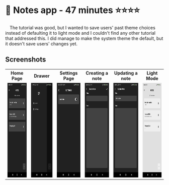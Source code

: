 # 📒 Notes app - 47 minutes ⭐⭐⭐⭐
<p>&emsp;The tutorial was good, but I wanted to save users' past theme choices instead of defaulting it to light mode and I couldn't find any other tutorial that addressed this. I did manage to make the system theme the default, but it doesn't save users' changes yet.</p>
<h2>Screenshots</h2>
<table>
  <tr>
    <th>Home Page</th>
    <th>Drawer</th>
    <th>Settings Page</th>
    <th>Creating a note</th>
    <th>Updating a note</th>
    <th>Light Mode</th>
  </tr>
  <tr>
    <td><img src = "https://github.com/kadu-pudin/Free-Flutter-Masterclass/blob/main/apps_screenshots/Notes%20App/home_page.png" style = "width: 180px; height: 300px" alt = "Switch to change theme mode"></td>
    <td><img src = "https://github.com/kadu-pudin/Free-Flutter-Masterclass/blob/main/apps_screenshots/Notes%20App/drawer.png" style = "width: 180px; height: 300px" alt = "Navigate to homescreen or settings"></td>
    <td><img src = "https://github.com/kadu-pudin/Free-Flutter-Masterclass/blob/main/apps_screenshots/Notes%20App/settings_page.png" style = "width: 180px; height: 300px" alt = "Switch to change theme mode"></td>
    <td><img src = "https://github.com/kadu-pudin/Free-Flutter-Masterclass/blob/main/apps_screenshots/Notes%20App/create_note.jpeg" style = "width: 180px; height: 300px" alt = "Create a note with title and text"></td>
    <td><img src = "https://github.com/kadu-pudin/Free-Flutter-Masterclass/blob/main/apps_screenshots/Notes%20App/update_note.jpeg" style = "width: 180px; height: 300px" alt = "Update a note changing its title and text"></td>
    <td><img src = "https://github.com/kadu-pudin/Free-Flutter-Masterclass/blob/main/apps_screenshots/Notes%20App/light_mode.png" style = "width: 180px; height: 300px" alt = "Light mode variant"></td>
  </tr>
</table>
